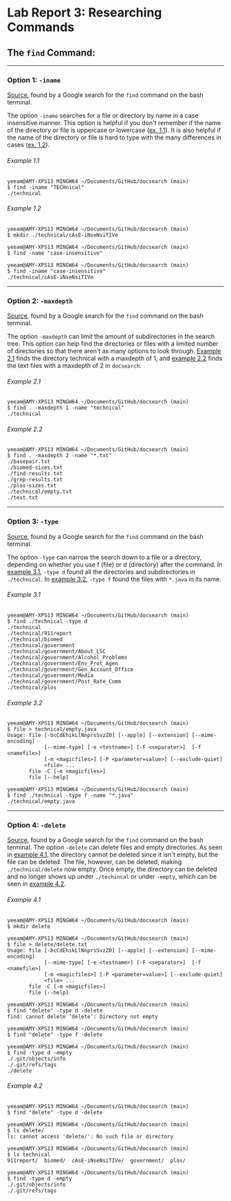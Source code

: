 # Lab Report 3: Researching Commands

## The `find` Command:

---
### Option 1: `-iname`
[Source](https://adamtheautomator.com/bash-find/), found by a Google search for the `find` command on the bash terminal.

The option `-iname` searches for a file or directory by name in a case insensitive manner. This option is helpful if you don't remember if the name of the directory or file is uppercase or lowercase ([ex. 1.1](https://aym-ie.github.io/cse15l-lab-reports/lab3#example-11)). It is also helpful if the name of the directory or file is hard to type with the many differences in cases ([ex. 1.2](https://aym-ie.github.io/cse15l-lab-reports/lab3#example-12)).

###### Example 1.1
```
yeeam@AMY-XPS13 MINGW64 ~/Documents/GitHub/docsearch (main)
$ find -iname "TECHnical"
./technical
```

###### Example 1.2
```
yeeam@AMY-XPS13 MINGW64 ~/Documents/GitHub/docsearch (main)
$ mkdir ./technical/cAsE-iNseNsiTIVe

yeeam@AMY-XPS13 MINGW64 ~/Documents/GitHub/docsearch (main)
$ find -name "case-insensitive"

yeeam@AMY-XPS13 MINGW64 ~/Documents/GitHub/docsearch (main)
$ find -iname "case-insensitive"
./technical/cAsE-iNseNsiTIVe
```

---
### Option 2: `-maxdepth`
[Source](https://adamtheautomator.com/bash-find/), found by a Google search for the `find` command on the bash terminal.

The option `-maxdepth` can limit the amount of subdirectories in the search tree. This option can help find the directories or files with a limited number of directories so that there aren't as many options to look through. [Example 2.1](https://aym-ie.github.io/cse15l-lab-reports/lab3#example-21) finds the directory technical with a maxdepth of 1, and [example 2.2](https://aym-ie.github.io/cse15l-lab-reports/lab3#example-22) finds the text files with a maxdepth of 2 in `docsearch`.

###### Example 2.1
```
yeeam@AMY-XPS13 MINGW64 ~/Documents/GitHub/docsearch (main)
$ find . -maxdepth 1 -name "technical"
./technical
```

###### Example 2.2
```
yeeam@AMY-XPS13 MINGW64 ~/Documents/GitHub/docsearch (main)
$ find . -maxdepth 2 -name "*.txt"
./basepair.txt
./biomed-sizes.txt
./find-results.txt
./grep-results.txt
./plos-sizes.txt
./technical/empty.txt
./text.txt
```

---
### Option 3: `-type`
[Source](https://adamtheautomator.com/bash-find/), found by a Google search for the `find` command on the bash terminal.

The option `-type` can narrow the search down to a file or a directory, depending on whether you use f (file) or d (directory) after the command. In [example 3.1](https://aym-ie.github.io/cse15l-lab-reports/lab3#example-31), `-type d` found all the directories and subdirectories in `./technical`. In [example 3.2](https://aym-ie.github.io/cse15l-lab-reports/lab3#example-32), `-type f` found the files with `*.java` in its name.

###### Example 3.1
```
yeeam@AMY-XPS13 MINGW64 ~/Documents/GitHub/docsearch (main)
$ find ./technical -type d
./technical
./technical/911report
./technical/biomed
./technical/government
./technical/government/About_LSC
./technical/government/Alcohol_Problems
./technical/government/Env_Prot_Agen
./technical/government/Gen_Account_Office
./technical/government/Media
./technical/government/Post_Rate_Comm
./technical/plos
```

###### Example 3.2
```
yeeam@AMY-XPS13 MINGW64 ~/Documents/GitHub/docsearch (main)
$ file > technical/empty.java
Usage: file [-bcCdEhikLlNnprsSvzZ0] [--apple] [--extension] [--mime-encoding]
            [--mime-type] [-e <testname>] [-F <separator>]  [-f <namefile>]
            [-m <magicfiles>] [-P <parameter=value>] [--exclude-quiet]
            <file> ...
       file -C [-m <magicfiles>]
       file [--help]

yeeam@AMY-XPS13 MINGW64 ~/Documents/GitHub/docsearch (main)
$ find ./technical -type f -name "*.java"
./technical/empty.java
```

---
### Option 4: `-delete`
[Source](https://adamtheautomator.com/bash-find/), found by a Google search for the `find` command on the bash terminal.
The option `-delete` can delete files and empty directories. As seen in [example 4.1](https://aym-ie.github.io/cse15l-lab-reports/lab3#example-41), the directory cannot be deleted since it isn't empty, but the file can be deleted. The file, however, can be deleted, making `./technical/delete` now empty. Once empty, the directory can be deleted and no longer shows up under `./techincal` or under `-empty`, which can be seen in [example 4.2](https://aym-ie.github.io/cse15l-lab-reports/lab3#example-42).

###### Example 4.1
```
yeeam@AMY-XPS13 MINGW64 ~/Documents/GitHub/docsearch (main)
$ mkdir delete

yeeam@AMY-XPS13 MINGW64 ~/Documents/GitHub/docsearch (main)
$ file > delete/delete.txt
Usage: file [-bcCdEhikLlNnprsSvzZ0] [--apple] [--extension] [--mime-encoding]
            [--mime-type] [-e <testname>] [-F <separator>]  [-f <namefile>]
            [-m <magicfiles>] [-P <parameter=value>] [--exclude-quiet]
            <file> ...
       file -C [-m <magicfiles>]
       file [--help]

yeeam@AMY-XPS13 MINGW64 ~/Documents/GitHub/docsearch (main)
$ find "delete" -type d -delete
find: cannot delete ‘delete’: Directory not empty

yeeam@AMY-XPS13 MINGW64 ~/Documents/GitHub/docsearch (main)
$ find "delete" -type f -delete

yeeam@AMY-XPS13 MINGW64 ~/Documents/GitHub/docsearch (main)
$ find -type d -empty
./.git/objects/info
./.git/refs/tags
./delete
```

###### Example 4.2
```
yeeam@AMY-XPS13 MINGW64 ~/Documents/GitHub/docsearch (main)
$ find "delete" -type d -delete

yeeam@AMY-XPS13 MINGW64 ~/Documents/GitHub/docsearch (main)
$ ls delete/
ls: cannot access 'delete/': No such file or directory

yeeam@AMY-XPS13 MINGW64 ~/Documents/GitHub/docsearch (main)
$ ls technical
911report/  biomed/  cAsE-iNseNsiTIVe/  government/  plos/

yeeam@AMY-XPS13 MINGW64 ~/Documents/GitHub/docsearch (main)
$ find -type d -empty
./.git/objects/info
./.git/refs/tags
```
